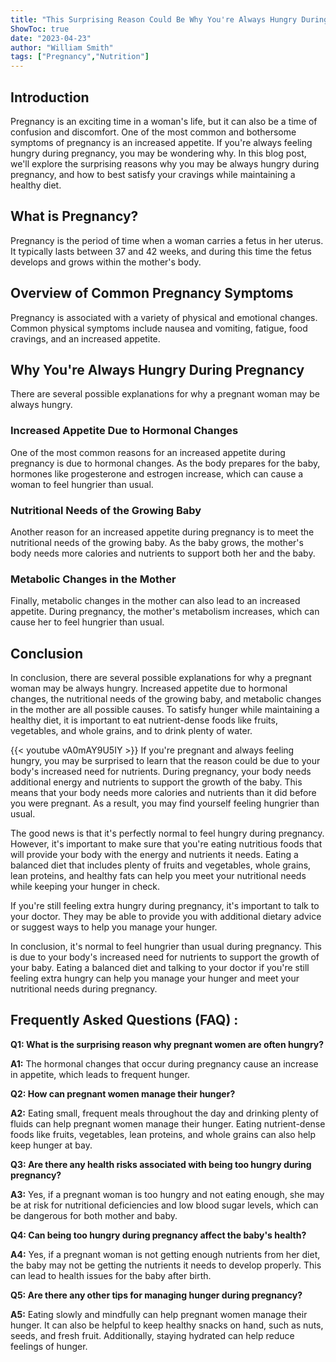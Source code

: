 ```yaml
---
title: "This Surprising Reason Could Be Why You're Always Hungry During Pregnancy - You'll Be Shocked!"
ShowToc: true 
date: "2023-04-23"
author: "William Smith" 
tags: ["Pregnancy","Nutrition"]
---
```

## Introduction

Pregnancy is an exciting time in a woman's life, but it can also be a time of confusion and discomfort. One of the most common and bothersome symptoms of pregnancy is an increased appetite. If you're always feeling hungry during pregnancy, you may be wondering why. In this blog post, we'll explore the surprising reasons why you may be always hungry during pregnancy, and how to best satisfy your cravings while maintaining a healthy diet. 

## What is Pregnancy?

Pregnancy is the period of time when a woman carries a fetus in her uterus. It typically lasts between 37 and 42 weeks, and during this time the fetus develops and grows within the mother's body. 

## Overview of Common Pregnancy Symptoms

Pregnancy is associated with a variety of physical and emotional changes. Common physical symptoms include nausea and vomiting, fatigue, food cravings, and an increased appetite. 

## Why You're Always Hungry During Pregnancy

There are several possible explanations for why a pregnant woman may be always hungry. 

### Increased Appetite Due to Hormonal Changes

One of the most common reasons for an increased appetite during pregnancy is due to hormonal changes. As the body prepares for the baby, hormones like progesterone and estrogen increase, which can cause a woman to feel hungrier than usual. 

### Nutritional Needs of the Growing Baby

Another reason for an increased appetite during pregnancy is to meet the nutritional needs of the growing baby. As the baby grows, the mother's body needs more calories and nutrients to support both her and the baby. 

### Metabolic Changes in the Mother

Finally, metabolic changes in the mother can also lead to an increased appetite. During pregnancy, the mother's metabolism increases, which can cause her to feel hungrier than usual. 

## Conclusion

In conclusion, there are several possible explanations for why a pregnant woman may be always hungry. Increased appetite due to hormonal changes, the nutritional needs of the growing baby, and metabolic changes in the mother are all possible causes. To satisfy hunger while maintaining a healthy diet, it is important to eat nutrient-dense foods like fruits, vegetables, and whole grains, and to drink plenty of water.

{{< youtube vA0mAY9U5IY >}} 
If you're pregnant and always feeling hungry, you may be surprised to learn that the reason could be due to your body's increased need for nutrients. During pregnancy, your body needs additional energy and nutrients to support the growth of the baby. This means that your body needs more calories and nutrients than it did before you were pregnant. As a result, you may find yourself feeling hungrier than usual.

The good news is that it's perfectly normal to feel hungry during pregnancy. However, it's important to make sure that you're eating nutritious foods that will provide your body with the energy and nutrients it needs. Eating a balanced diet that includes plenty of fruits and vegetables, whole grains, lean proteins, and healthy fats can help you meet your nutritional needs while keeping your hunger in check.

If you're still feeling extra hungry during pregnancy, it's important to talk to your doctor. They may be able to provide you with additional dietary advice or suggest ways to help you manage your hunger.

In conclusion, it's normal to feel hungrier than usual during pregnancy. This is due to your body's increased need for nutrients to support the growth of your baby. Eating a balanced diet and talking to your doctor if you're still feeling extra hungry can help you manage your hunger and meet your nutritional needs during pregnancy.

## Frequently Asked Questions (FAQ) :
**Q1: What is the surprising reason why pregnant women are often hungry?**

**A1:** The hormonal changes that occur during pregnancy cause an increase in appetite, which leads to frequent hunger. 

**Q2: How can pregnant women manage their hunger?**

**A2:** Eating small, frequent meals throughout the day and drinking plenty of fluids can help pregnant women manage their hunger. Eating nutrient-dense foods like fruits, vegetables, lean proteins, and whole grains can also help keep hunger at bay. 

**Q3: Are there any health risks associated with being too hungry during pregnancy?**

**A3:** Yes, if a pregnant woman is too hungry and not eating enough, she may be at risk for nutritional deficiencies and low blood sugar levels, which can be dangerous for both mother and baby. 

**Q4: Can being too hungry during pregnancy affect the baby's health?**

**A4:** Yes, if a pregnant woman is not getting enough nutrients from her diet, the baby may not be getting the nutrients it needs to develop properly. This can lead to health issues for the baby after birth. 

**Q5: Are there any other tips for managing hunger during pregnancy?**

**A5:** Eating slowly and mindfully can help pregnant women manage their hunger. It can also be helpful to keep healthy snacks on hand, such as nuts, seeds, and fresh fruit. Additionally, staying hydrated can help reduce feelings of hunger.




